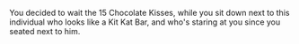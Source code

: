 You decided to wait the 15 Chocolate Kisses, while you sit down next to this 
individual who looks like a Kit Kat Bar, and who's staring at you since you 
seated next to him.